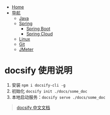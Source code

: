 


- [Home](//blog.kail.xyz)
- [导航](//blog.kail.xyz/docsify)
  - [Java](//blog.kail.xyz/docsify/docs/java)
  - [Spring](//blog.kail.xyz/docsify/docs/spring)
    - [Spring Boot](//blog.kail.xyz/docsify/docs/spring-boot)
    - [Spring Cloud](//blog.kail.xyz/docsify/docs/spring-cloud)
  - [Linux](//blog.kail.xyz/docsify/docs/linux)
  - [Git](//blog.kail.xyz/docsify/docs/git)
  - [JMeter](//blog.kail.xyz/docsify/docs/jmeter)


# docsify 使用说明

1. 安装 `npm i docsify-cli -g`
2. 初始化 `docsify init ./docs/some_doc`
3. 本地启动服务：`docsify serve ./docs/some_doc`

> [docsify 中文文档](https://docsify.now.sh/zh-cn/)
